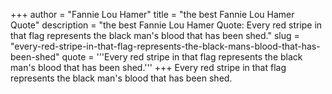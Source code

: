 +++
author = "Fannie Lou Hamer"
title = "the best Fannie Lou Hamer Quote"
description = "the best Fannie Lou Hamer Quote: Every red stripe in that flag represents the black man's blood that has been shed."
slug = "every-red-stripe-in-that-flag-represents-the-black-mans-blood-that-has-been-shed"
quote = '''Every red stripe in that flag represents the black man's blood that has been shed.'''
+++
Every red stripe in that flag represents the black man's blood that has been shed.
